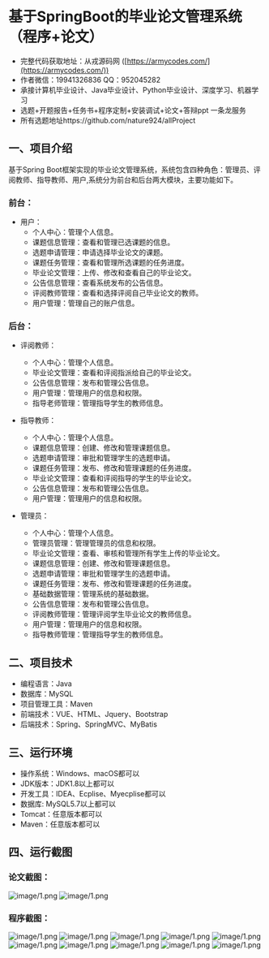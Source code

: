 基于SpringBoot的毕业论文管理系统（程序+论文）
=
- 完整代码获取地址：从戎源码网 ([https://armycodes.com/](https://armycodes.com/))
- 作者微信：19941326836  QQ：952045282 
- 承接计算机毕业设计、Java毕业设计、Python毕业设计、深度学习、机器学习
- 选题+开题报告+任务书+程序定制+安装调试+论文+答辩ppt 一条龙服务
- 所有选题地址https://github.com/nature924/allProject

一、项目介绍
---
基于Spring Boot框架实现的毕业论文管理系统，系统包含四种角色：管理员、评阅教师、指导教师、用户,系统分为前台和后台两大模块，主要功能如下。
### 前台：
- 用户：
  - 个人中心：管理个人信息。
  - 课题信息管理：查看和管理已选课题的信息。
  - 选题申请管理：申请选择毕业论文的课题。
  - 课题任务管理：查看和管理所选课题的任务进度。
  - 毕业论文管理：上传、修改和查看自己的毕业论文。
  - 公告信息管理：查看系统发布的公告信息。
  - 评阅教师管理：查看和选择评阅自己毕业论文的教师。
  - 用户管理：管理自己的账户信息。

### 后台：
- 评阅教师：
  - 个人中心：管理个人信息。
  - 毕业论文管理：查看和评阅指派给自己的毕业论文。
  - 公告信息管理：发布和管理公告信息。
  - 用户管理：管理用户的信息和权限。
  - 指导老师管理：管理指导学生的教师信息。

- 指导教师：
  - 个人中心：管理个人信息。
  - 课题信息管理：创建、修改和管理课题信息。
  - 选题申请管理：审批和管理学生的选题申请。
  - 课题任务管理：发布、修改和管理课题的任务进度。
  - 毕业论文管理：查看和评阅指导的学生的毕业论文。
  - 公告信息管理：发布和管理公告信息。
  - 用户管理：管理用户的信息和权限。

- 管理员：
  - 个人中心：管理个人信息。
  - 管理员管理：管理管理员的信息和权限。
  - 毕业论文管理：查看、审核和管理所有学生上传的毕业论文。
  - 课题信息管理：创建、修改和管理课题信息。
  - 选题申请管理：审批和管理学生的选题申请。
  - 课题任务管理：发布、修改和管理课题的任务进度。
  - 基础数据管理：管理系统的基础数据。
  - 公告信息管理：发布和管理公告信息。
  - 评阅教师管理：管理评阅学生毕业论文的教师信息。
  - 用户管理：管理用户的信息和权限。
  - 指导教师管理：管理指导学生的教师信息。





二、项目技术
---
- 编程语言：Java
- 数据库：MySQL
- 项目管理工具：Maven
- 前端技术：VUE、HTML、Jquery、Bootstrap
- 后端技术：Spring、SpringMVC、MyBatis

三、运行环境
---
- 操作系统：Windows、macOS都可以
- JDK版本：JDK1.8以上都可以
- 开发工具：IDEA、Ecplise、Myecplise都可以
- 数据库: MySQL5.7以上都可以
- Tomcat：任意版本都可以
- Maven：任意版本都可以

四、运行截图
---
### 论文截图：
![image/1.png](limage/1.png)
![image/1.png](limage/2.png)

### 程序截图：
![image/1.png](image/1.png)
![image/1.png](image/2.png)
![image/1.png](image/3.png)
![image/1.png](image/4.png)
![image/1.png](image/5.png)
![image/1.png](image/6.png)
![image/1.png](image/7.png)
![image/1.png](image/8.png)
![image/1.png](image/9.png)
![image/1.png](image/10.png)

